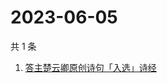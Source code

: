 # 2023-06-05

共 1 条

<!-- BEGIN -->
<!-- 最后更新时间 Mon Jun 05 2023 10:48:07 GMT+0800 (China Standard Time) -->

1. [答主楚云卿原创诗句「入选」诗经](https://www.zhihu.com/search?q=答主楚云卿原创诗句「入选」诗经)

<!-- END -->
